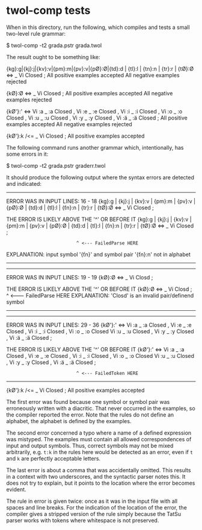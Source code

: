 # twol-comp tests

When in this directory, run the following, which compiles and tests a
small two-level rule grammar:
   
   $ twol-comp -t2 grada.pstr grada.twol

The result ought to be something like:

   {kg}:g|{kj}:j|{kv}:v|{pm}:m|{pv}:v|{pØ}:Ø|{td}:d | {tl}:l | {tn}:n
     | {tr}:r | {tØ}:Ø <=>  _  Vi Closed ;
   All positive examples accepted
   All negative examples rejected


   {kØ}:Ø <=>   _  Vi Closed ;
   All positive examples accepted
   All negative examples rejected


   {kØ'}:' <=> Vi :a _ :a Closed , Vi :e _ :e Closed ,
     Vi :i _ :i Closed , Vi :o _ :o Closed , Vi :u _ :u Closed ,
     Vi :y _ :y Closed , Vi :ä _ :ä Closed ;
   All positive examples accepted
   All negative examples rejected


   {kØ'}:k /<= _ Vi Closed ;
   All positive examples accepted

The following command runs another grammar which, intentionally, has
some errors in it:

   $ twol-comp -t2 grada.pstr graderr.twol

It should produce the following output where the syntax errors are
detected and indicated:


   ****************************************
   ERROR WAS IN INPUT LINES: 16 - 18
   {kg}:g | {kj}:j | {kv}:v | {pm}:m | {pv}:v | {pØ}:Ø |
       {td}:d | {tl}:l | {ťn}:n | {tr}:r | {tØ}:Ø
           <=>  _  Vi Closed ;

   THE ERROR IS LIKELY ABOVE THE '^' OR BEFORE IT
   {kg}:g | {kj}:j | {kv}:v | {pm}:m | {pv}:v | {pØ}:Ø |
      {td}:d | {tl}:l | {ťn}:n | {tr}:r | {tØ}:Ø <=>  _  Vi Closed ;
                                                        
                              ^ <--- FailedParse HERE
   EXPLANATION:
        input symbol '{ťn}' and symbol pair '{ťn}:n' not in alphabet
   ****************************************


   ****************************************
   ERROR WAS IN INPUT LINES: 19 - 19
   {kØ}:Ø <=>   _  Vi Closd ;

   THE ERROR IS LIKELY ABOVE THE '^' OR BEFORE IT
   {kØ}:Ø <=>   _  Vi Closd ;
                           ^ <--- FailedParse HERE
   EXPLANATION:
        'Closd' is an invalid pair/definend symbol
   ****************************************


   ****************************************
   ERROR WAS IN INPUT LINES: 29 - 36
   {kØ'}:' <=>
       Vi :a _ :a Closed ,
       Vi :e _ :e Closed ,
       Vi :i _ :i Closed ,
       Vi :o _ :o Closed 
       Vi :u _ :u Closed ,
       Vi :y _ :y Closed ,
       Vi :ä _ :ä Closed ;

   THE ERROR IS LIKELY ABOVE THE '^' OR BEFORE IT
   {kØ'}:' <=> Vi :a _ :a Closed , Vi :e _ :e Closed , Vi :i _ :i Closed ,
      Vi :o _ :o Closed Vi :u _ :u Closed , Vi :y _ :y Closed ,
     Vi :ä _ :ä Closed ;
                                                      
                              ^ <--- FailedToken HERE
   ****************************************



   {kØ'}:k /<= _ Vi Closed ;
   All positive examples accepted

The first error was found because one symbol or symbol pair was
erroneously written with a diacritic.  That never occurred in the
examples, so the compiler reported the error.  Note that the rules do
not define an alphabet, the alphabet is defined by the examples.

The second error concerned a typo where a name of a defined expression
was mistyped.  The examples must contain all allowed correspondences
of input and output symbols.  Thus, correct symbols may not be mixed
arbitrarily, e.g. ``t:k`` in the rules here would be detected as an
error, even if ``t`` and ``k`` are perfectly acceptable letters.

The last error is about a comma that was accidentally omitted.  This
results in a context with two underscores, and the syntactic parser
notes this.  It does not try to explain, but it points to the location
where the error becomes evident.

The rule in error is given twice: once as it was in the input file
with all spaces and line breaks.  For the indication of the location
of the error, the compiler gives a stripped version of the rule simply
because the TatSu parser works with tokens where whitespace is not
preserved.